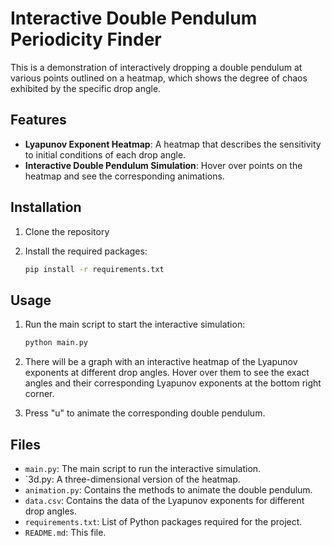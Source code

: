 
# Interactive Double Pendulum Periodicity Finder
This is a demonstration of interactively dropping a double pendulum at various points outlined on a heatmap, which shows the degree of chaos exhibited by the specific drop angle.

## Features
- **Lyapunov Exponent Heatmap**: A heatmap that describes the sensitivity to initial conditions of each drop angle.
- **Interactive Double Pendulum Simulation**: Hover over points on the heatmap and see the corresponding animations.


## Installation
1. Clone the repository

2. Install the required packages:
    ```bash
    pip install -r requirements.txt
    ```
## Usage


1. Run the main script to start the interactive simulation:
    ```bash
    python main.py
    ```

2. There will be a graph with an interactive heatmap of the Lyapunov exponents at different drop angles. Hover over them to see the exact angles and their corresponding Lyapunov exponents at the bottom right corner.

3. Press "u" to animate the corresponding double pendulum.

## Files

- `main.py`: The main script to run the interactive simulation.
- `3d.py: A three-dimensional version of the heatmap.
- `animation.py`: Contains the methods to animate the double pendulum.
- `data.csv`: Contains the data of the Lyapunov exponents for different drop angles.
- `requirements.txt`: List of Python packages required for the project.
- `README.md`: This file.